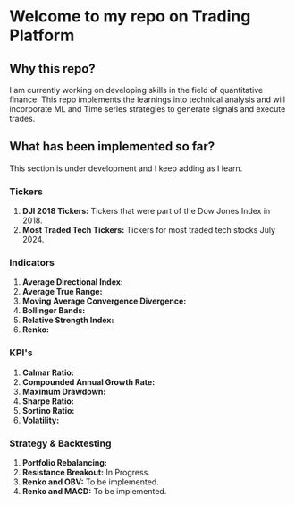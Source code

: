 # Welcome to my repo on Trading Platform
## Why this repo? 
I am currently working on developing skills in the field of quantitative finance. This repo implements the learnings into technical analysis and will incorporate ML and Time series strategies to generate signals and execute trades.

## What has been implemented so far?

This section is under development and I keep adding as I learn.

### Tickers
1. **DJI 2018 Tickers:** Tickers that were part of the Dow Jones Index in 2018.
2. **Most Traded Tech Tickers:** Tickers for most traded tech stocks July 2024.

### Indicators
1. **Average Directional Index:**
2. **Average True Range:**
3. **Moving Average Convergence Divergence:**
4. **Bollinger Bands:**
5. **Relative Strength Index:**
6. **Renko:**

### KPI's
1. **Calmar Ratio:**
2. **Compounded Annual Growth Rate:**
3. **Maximum Drawdown:**
4. **Sharpe Ratio:**
5. **Sortino Ratio:**
6. **Volatility:**

### Strategy & Backtesting
1. **Portfolio Rebalancing:**
2. **Resistance Breakout:** In Progress.
3. **Renko and OBV:** To be implemented.
4. **Renko and MACD:** To be implemented.
